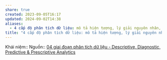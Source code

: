 ```yaml
---
share: true
created: 2023-09-05T16:17
updated: 2024-09-02T14:38
aliases:
  - 4 cấp độ phân tích dữ liệu: mô tả hiện tượng, lý giải nguyên nhân, dự đoán kết quả, đề xuất hành động
title: "4 cấp độ phân tích dữ liệu: mô tả hiện tượng, lý giải nguyên nhân, dự đoán kết quả, đề xuất hành động"
---
```

Khái niệm:: 
Nguồn:: [04 giai đoạn phân tích dữ liệu - Descriptive, Diagnostic, Predictive & Prescriptive Analytics](https://blog.tomorrowmarketers.org/giai-doan-phan-tich-du-lieu/)